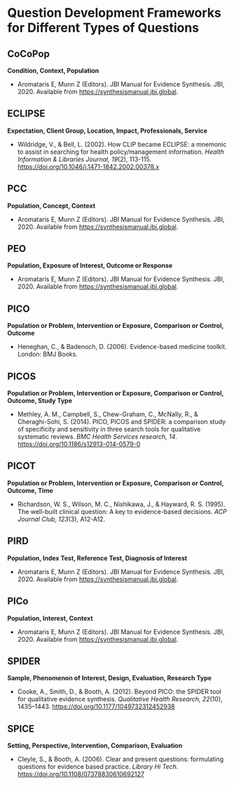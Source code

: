 # Question Development Frameworks for Different Types of Questions

## CoCoPop
**Condition, Context, Population**
* Aromataris E, Munn Z (Editors). JBI Manual for Evidence Synthesis. JBI, 2020. Available from https://synthesismanual.jbi.global.  

## ECLIPSE
**Expectation, Client Group, Location, Impact, Professionals, Service**
* Wildridge, V., & Bell, L. (2002). How CLIP became ECLIPSE: a mnemonic to assist in searching for health policy/management information. *Health Information & Libraries Journal, 19*(2), 113-115. https://doi.org/10.1046/j.1471-1842.2002.00378.x

## PCC
**Population, Concept, Context**
* Aromataris E, Munn Z (Editors). JBI Manual for Evidence Synthesis. JBI, 2020. Available from https://synthesismanual.jbi.global.  
## PEO
**Population, Exposure of Interest, Outcome or Response**
* Aromataris E, Munn Z (Editors). JBI Manual for Evidence Synthesis. JBI, 2020. Available from https://synthesismanual.jbi.global.  
## PICO
**Population or Problem, Intervention or Exposure, Comparison or Control, Outcome**
* Heneghan, C., & Badenoch, D. (2006). Evidence-based medicine toolkit. London: BMJ Books.

## PICOS
**Population or Problem, Intervention or Exposure, Comparison or Control, Outcome, Study Type**
* Methley, A. M., Campbell, S., Chew-Graham, C., McNally, R., & Cheraghi-Sohi, S. (2014). PICO, PICOS and SPIDER: a comparison study of specificity and sensitivity in three search tools for qualitative systematic reviews. *BMC Health Services research, 14*. https://doi.org/10.1186/s12913-014-0579-0

## PICOT
**Population or Problem, Intervention or Exposure, Comparison or Control, Outcome, Time**
* Richardson, W. S., Wilson, M. C., Nishikawa, J., & Hayward, R. S. (1995). The well-built clinical question: A key to evidence-based decisions. *ACP Journal Club, 123*(3), A12-A12.

## PIRD
**Population, Index Test, Reference Test, Diagnosis of Interest**
* Aromataris E, Munn Z (Editors). JBI Manual for Evidence Synthesis. JBI, 2020. Available from https://synthesismanual.jbi.global. 
## PICo
**Population, Interest, Context**
* Aromataris E, Munn Z (Editors). JBI Manual for Evidence Synthesis. JBI, 2020. Available from https://synthesismanual.jbi.global.  

## SPIDER
**Sample, Phenomenon of Interest, Design, Evaluation, Research Type**
* Cooke, A., Smith, D., & Booth, A. (2012). Beyond PICO: the SPIDER tool for qualitative evidence synthesis. *Qualitative Health Research, 22*(10), 1435–1443. https://doi.org/10.1177/1049732312452938

## SPICE
**Setting, Perspective, Intervention, Comparison, Evaluation**
* Cleyle, S., & Booth, A. (2006). Clear and present questions: formulating questions for evidence based practice. *Library Hi Tech.* https://doi.org/10.1108/07378830610692127        
